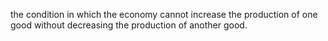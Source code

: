 the condition in which the economy cannot increase the production of one good without decreasing the production of another good.